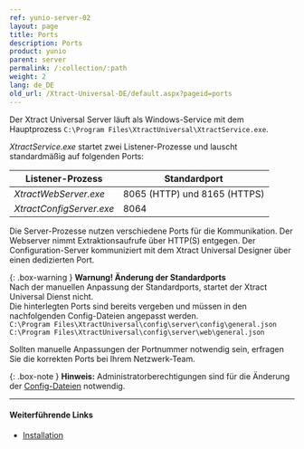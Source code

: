```yaml
---
ref: yunio-server-02
layout: page
title: Ports
description: Ports
product: yunio
parent: server
permalink: /:collection/:path
weight: 2
lang: de_DE
old_url: /Xtract-Universal-DE/default.aspx?pageid=ports
---
```

Der Xtract Universal Server läuft als Windows-Service mit dem Hauptprozess `C:\Program Files\XtractUniversal\XtractService.exe`. 

*XtractService.exe* startet zwei Listener-Prozesse und lauscht standardmäßig auf folgenden Ports:

Listener-Prozess| Standardport
------------ | -------------
*XtractWebServer.exe* | 8065 (HTTP) und 8165 (HTTPS)
*XtractConfigServer.exe* | 8064

Die Server-Prozesse nutzen verschiedene Ports für die Kommunikation. Der Webserver nimmt Extraktionsaufrufe über HTTP(S) entgegen. 
Der Configuration-Server kommuniziert mit dem Xtract Universal Designer über einen dedizierten Port. <br>

{: .box-warning }
**Warnung! Änderung der Standardports**<br>
Nach der manuellen Anpassung der Standardports, startet der Xtract Universal Dienst nicht.<br>
Die hinterlegten Ports sind bereits vergeben und müssen in den nachfolgenden Config-Dateien angepasst werden.<br>
`C:\Program Files\XtractUniversal\config\server\config\general.json`<br>
`C:\Program Files\XtractUniversal\config\server\web\general.json`

Sollten manuelle Anpassungen der Portnummer notwendig sein, erfragen Sie die korrekten Ports bei Ihrem Netzwerk-Team.

{: .box-note }
**Hinweis:** Administratorberechtigungen sind für die Änderung der [Config-Dateien](../einfuehrung/installation-und-update#dateien-des-programmverzeichnisses) notwendig.

*****
#### Weiterführende Links
 - [Installation](../einfuehrung/installation-und-update)


